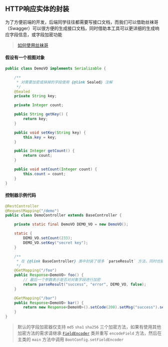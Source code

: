 ## HTTP响应实体的封装

为了方便前端的开发，后端同学往往都需要写接口文档，而我们可以借助丝袜哥（Swagger）可以很方便的生成接口文档，同时借助本工具可以更详细的生成响应字段信息，或字段加密功能

> [如何使用丝袜哥](https://blog.csdn.net/qq_26954773/article/details/81364352)

#### 假设有一个视图对象

``` java
public class DemoVO implements Serializable {

    /**
     * 对需要加密或抹掉的字段使用 {@link Sealed} 注解
     */
    @Sealed
    private String key;

    private Integer count;

    public String getKey() {
        return key;
    }

    public void setKey(String key) {
        this.key = key;
    }

    public Integer getCount() {
        return count;
    }

    public void setCount(Integer count) {
        this.count = count;
    }
}
```

#### 控制器示例代码

``` java
@RestController
@RequestMapping("/demo")
public class DemoController extends BaseController {

    private static final DemoVO DEMO_VO = new DemoVO();

    static {
        DEMO_VO.setCount(233);
        DEMO_VO.setKey("secret key");
    }

    /**
     * 在 {@link BaseController} 类中封装了很多 `parseResult` 方法，同时也建议使用 parseResult 方法
     */
    @GetMapping("/foo")
    public Response<DemoVO> foo() {
        // 最后一个参数表示是否对对象字段进行加密
        return parseResult("success", "error", DEMO_VO, false);
    }

    @GetMapping("/bar")
    public Response<DemoVO> bar() {
        return new Response<DemoVO>().setCode(200).setMsg("success").setData(DEMO_VO).encode();
    }
}
```

> 默认的字段加密器仅支持 `md5` `sha1` `sha256` 三个加密方法，如果有使用其他加密方法的需求请继承 [`FieldEncoder`](../src/main/java/org/code4everything/boot/base/encoder/FieldEncoder.java) 类并重写
`encodeField` 方法，然后在主类的 `main` 方法中调用 `BootConfig.setFieldEncoder`
